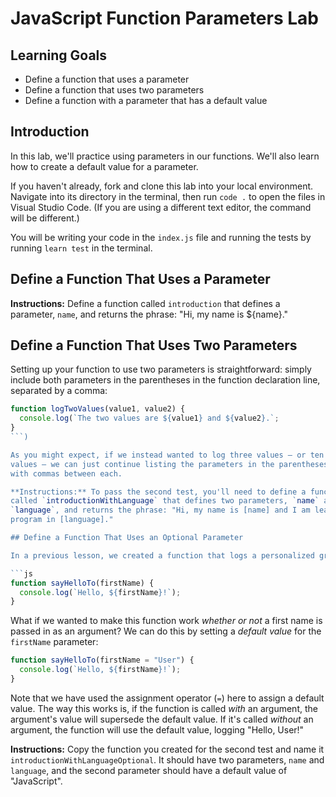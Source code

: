 # JavaScript Function Parameters Lab

## Learning Goals

- Define a function that uses a parameter
- Define a function that uses two parameters
- Define a function with a parameter that has a default value

## Introduction

In this lab, we'll practice using parameters in our functions. We'll also learn
how to create a default value for a parameter.

If you haven't already, fork and clone this lab into your local environment.
Navigate into its directory in the terminal, then run `code .` to open the files
in Visual Studio Code. (If you are using a different text editor, the command
will be different.)

You will be writing your code in the `index.js` file and running the tests by
running `learn test` in the terminal.

## Define a Function That Uses a Parameter

**Instructions:** Define a function called `introduction` that defines a
parameter, `name`, and returns the phrase: "Hi, my name is ${name}."

## Define a Function That Uses Two Parameters

Setting up your function to use two parameters is straightforward: simply
include both parameters in the parentheses in the function declaration line,
separated by a comma:

```js
function logTwoValues(value1, value2) {
  console.log(`The two values are ${value1} and ${value2}.`;
}
```)

As you might expect, if we instead wanted to log three values — or ten
values — we can just continue listing the parameters in the parentheses,
with commas between each.

**Instructions:** To pass the second test, you'll need to define a function
called `introductionWithLanguage` that defines two parameters, `name` and
`language`, and returns the phrase: "Hi, my name is [name] and I am learning to
program in [language]."

## Define a Function That Uses an Optional Parameter

In a previous lesson, we created a function that logs a personalized greeting:

```js
function sayHelloTo(firstName) {
  console.log(`Hello, ${firstName}!`);
}
```

What if we wanted to make this function work _whether or not_ a first name is
passed in as an argument? We can do this by setting a _default value_ for the
`firstName` parameter:

```js
function sayHelloTo(firstName = "User") {
  console.log(`Hello, ${firstName}!`);
}
```

Note that we have used the assignment operator (`=`) here to assign a default
value. The way this works is, if the function is called _with_ an argument, the
argument's value will supersede the default value. If it's called _without_ an
argument, the function will use the default value, logging "Hello, User!"

**Instructions:** Copy the function you created for the second test and name it
`introductionWithLanguageOptional`. It should have two parameters, `name` and
`language`, and the second parameter should have a default value of
"JavaScript".

